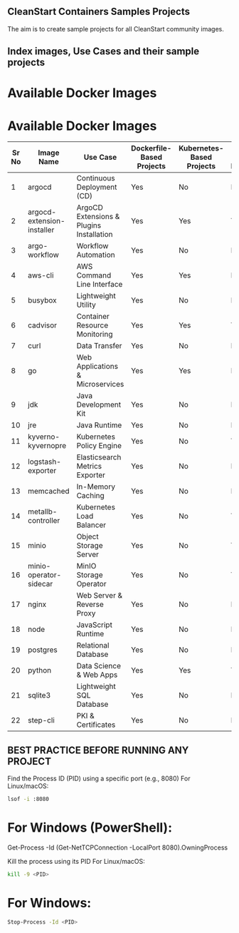 ## CleanStart Containers Samples Projects
The aim is to create sample projects for all CleanStart community images. 

## Index images, Use Cases and their sample projects
# Available Docker Images

# Available Docker Images

| Sr No | Image Name              | Use Case                                    | Dockerfile-Based Projects | Kubernetes-Based Projects | Helm-Based Projects |
|-------|-------------------------|---------------------------------------------|---------------------------|---------------------------|----------------------|
| 1     | argocd                  | Continuous Deployment (CD)                  | Yes                       | No                        | No                   |
| 2     | argocd-extension-installer | ArgoCD Extensions & Plugins Installation | Yes                       | Yes                       | Yes                  |
| 3     | argo-workflow           | Workflow Automation                         | Yes                       | No                        | No                   |
| 4     | aws-cli                 | AWS Command Line Interface                  | Yes                       | Yes                       | No                   |
| 5     | busybox                 | Lightweight Utility                         | Yes                       | No                        | No                   |
| 6     | cadvisor                | Container Resource Monitoring               | Yes                       | Yes                       | Yes                  |
| 7     | curl                    | Data Transfer                               | Yes                       | No                        | No                   |
| 8     | go                      | Web Applications & Microservices            | Yes                       | Yes                       | No                   |
| 9     | jdk                     | Java Development Kit                        | Yes                       | No                        | No                   |
| 10    | jre                     | Java Runtime                                | Yes                       | No                        | No                   |
| 11    | kyverno-kyvernopre      | Kubernetes Policy Engine                    | Yes                       | No                        | Yes                  |
| 12    | logstash-exporter       | Elasticsearch Metrics Exporter              | Yes                       | No                        | No                   |
| 13    | memcached               | In-Memory Caching                           | Yes                       | No                        | No                   |
| 14    | metallb-controller      | Kubernetes Load Balancer                    | Yes                       | No                        | Yes                  |
| 15    | minio                   | Object Storage Server                       | Yes                       | No                        | Yes                  |
| 16    | minio-operator-sidecar  | MinIO Storage Operator                      | Yes                       | No                        | Yes                  |
| 17    | nginx                   | Web Server & Reverse Proxy                  | Yes                       | No                        | No                   |
| 18    | node                    | JavaScript Runtime                          | Yes                       | No                        | No                   |
| 19    | postgres                | Relational Database                         | Yes                       | No                        | No                   |
| 20    | python                  | Data Science & Web Apps                     | Yes                       | Yes                       | Yes                  |
| 21    | sqlite3                 | Lightweight SQL Database                    | Yes                       | No                        | No                   |
| 22    | step-cli                | PKI & Certificates                          | Yes                       | No                        | No                   |


## BEST PRACTICE BEFORE RUNNING ANY PROJECT

 Find the Process ID (PID) using a specific port (e.g., 8080)
 For Linux/macOS:
 ```bash
lsof -i :8080
```

# For Windows (PowerShell):
Get-Process -Id (Get-NetTCPConnection -LocalPort 8080).OwningProcess

 Kill the process using its PID
 For Linux/macOS:
 ```bash
kill -9 <PID>
```

# For Windows:
```bash
Stop-Process -Id <PID>
```






